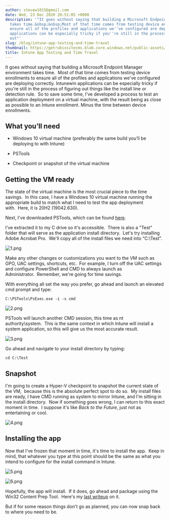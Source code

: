 ```yaml
---
author: stevew1015@gmail.com
date: Wed, 23 Dec 2020 20:51:05 +0000
description: '"It goes without saying that building a Microsoft Endpoint Manager environment
  takes time.&nbsp;&nbsp;Most of that time comes from testing device enrollments to
  ensure all of the profiles and applications we''ve configured are deploying correctly.&nbsp;Intunewin
  applications can be especially tricky if you''re still in the process of figuring
  out"'
slug: /blog/intune-app-testing-and-time-travel
thumbnail: https://getrubixsitecms.blob.core.windows.net/public-assets/content/v1/logo512.png
title: Intune App Testing and Time Travel
---
```


It goes without saying that building a Microsoft Endpoint Manager environment takes time.  Most of that time comes from testing device enrollments to ensure all of the profiles and applications we've configured are deploying correctly. Intunewin applications can be especially tricky if you're still in the process of figuring out things like the install line or detection rule.  So to save some time, I've developed a process to test an application deployment on a virtual machine, with the result being as close as possible to an Intune enrollment. Minus the time between device enrollments.

What you’ll need
----------------

-   Windows 10 virtual machine (preferably the same build you’ll be deploying to with Intune)
    
-   PSTools
    
-   Checkpoint or snapshot of the virtual machine
    

Getting the VM ready
--------------------

The state of the virtual machine is the most crucial piece to the time savings.  In this case, I have a Windows 10 virtual machine running the appropriate build to match what I need to test the app deployment with.  Here, it is 20H2 (19042.630).

Next, I've downloaded PSTools, which can be found [here](https://docs.microsoft.com/en-us/sysinternals/downloads/pstools).

I've extracted it to my C drive so it's accessible.  There is also a "Test" folder that will serve as the application install directory.  Let's try installing Adobe Acrobat Pro.  We'll copy all of the install files we need into “C:\\Test”.

![1.png](https://getrubixsitecms.blob.core.windows.net/public-assets/content/v1/5dd365a31aa1fd743bc30b8e/1608755756190-848TJEHEFNKU5MIZS2S3/1.png)

Make any other changes or customizations you want to the VM such as GPO, UAC settings, shortcuts, etc.  For example, I turn off the UAC settings and configure PowerShell and CMD to always launch as Administrator.  Remember, we're going for time savings.

With everything all set the way you prefer, go ahead and launch an elevated cmd prompt and type:

```
C:\PSTools\PsExec.exe -i -s cmd
```

![2.png](https://getrubixsitecms.blob.core.windows.net/public-assets/content/v1/5dd365a31aa1fd743bc30b8e/1608755932536-MPS30MFQUNY4JQQSWUYM/2.png)

PSTools will launch another CMD session, this time as nt authority\\system.  This is the same context in which Intune will install a system application, so this will give us the most accurate result.

![3.png](https://getrubixsitecms.blob.core.windows.net/public-assets/content/v1/5dd365a31aa1fd743bc30b8e/1608755964854-9OMB5YNZA49DVEVRYG9C/3.png)

Go ahead and navigate to your install directory by typing:

```
cd C:\Test
```

Snapshot
--------

I'm going to create a Hyper-V checkpoint to snapshot the current state of the VM,  because this is the absolute perfect spot to do so.  My install files are ready, I have CMD running as system to mirror Intune, and I'm sitting in the install directory.  Now if something goes wrong, I can return to this exact moment in time.  I suppose it's like _Back to the Future_, just not as entertaining or cool.

![4.png](https://getrubixsitecms.blob.core.windows.net/public-assets/content/v1/5dd365a31aa1fd743bc30b8e/1608756048443-RX2M6VZTQ1ARRMN40DLS/4.png)

Installing the app
------------------

Now that I've frozen that moment in time, it's time to install the app.  Keep in mind, that whatever you type at this point should be the same as what you intend to configure for the install command in Intune.

![5.png](https://getrubixsitecms.blob.core.windows.net/public-assets/content/v1/5dd365a31aa1fd743bc30b8e/1608756085711-89QP8K919GXL2YNNWKAL/5.png)

![6.png](https://getrubixsitecms.blob.core.windows.net/public-assets/content/v1/5dd365a31aa1fd743bc30b8e/1608756096637-HOZWD3CMOGCMO9GDIJOK/6.png)

Hopefully, the app will install.  If it does, go ahead and package using the Win32 Content Prep Tool.  Here's my [last writeup](https://www.getrubix.com/blog/app-answers-yes-intune-can-do-it) on it.

But if for some reason things don't go as planned, you can now snap back to where you need to be.